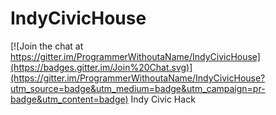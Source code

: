 # IndyCivicHouse

[![Join the chat at https://gitter.im/ProgrammerWithoutaName/IndyCivicHouse](https://badges.gitter.im/Join%20Chat.svg)](https://gitter.im/ProgrammerWithoutaName/IndyCivicHouse?utm_source=badge&utm_medium=badge&utm_campaign=pr-badge&utm_content=badge)
Indy Civic Hack
